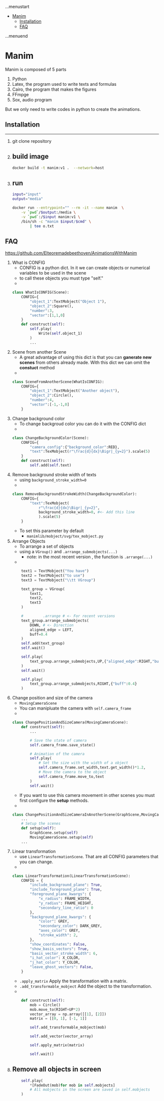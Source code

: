 ...menustart

- [Manim](#cbcd3fecff4c0ef0c063f8c41726d34a)
    - [Installation](#7cd8fb6e31cc946c078d2740c76a9899)
    - [FAQ](#1fe917b01f9a3f87fa2d7d3b7643fac1)

...menuend


<h2 id="cbcd3fecff4c0ef0c063f8c41726d34a"></h2>


# Manim

Manim is composed of 5 parts 

1. Python
2. Latex, the program used to write texts and formulas 
3. Cairo, the program that makes the figures
4. FFmpge
5. Sox, audio program

But we only need to write codes in python to create the animations.


<h2 id="7cd8fb6e31cc946c078d2740c76a9899"></h2>


## Installation 

---

1. git clone repository
1. build image 
    - 
    ```bash
    docker build -t manim:v1 .  --network=host
    ```
2. run
    - 
    ```bash
    input="input"
    output="media"

    docker run --entrypoint="" --rm -it --name manim  \
        -v `pwd`/$output:/media \
        -v `pwd`:/$input manim:v1 \
        /bin/sh -c "manim $input/$cmd" \
            | tee o.txt 
    ```

<h2 id="1fe917b01f9a3f87fa2d7d3b7643fac1"></h2>


## FAQ

https://github.com/Elteoremadebeethoven/AnimationsWithManim

1. What is CONFIG 
    - CONFIG is a python dict. In it we can create objects or numerical variables to be used in the scene
    - to call these objects you must type "self."
    - 
    ```python
    class WhatIsCONFIG(Scene):
        CONFIG={
            "object_1":TextMobject("Object 1"),
            "object_2":Square(),
            "number":3,
            "vector":[1,1,0]
        }
        def construct(self):
            self.play(
                Write(self.object_1)
            )
            ...
    ```
2. Scene from another Scene
    - A great advantage of using this dict is that you can **ganerate new scenes** from others already made.  With this dict we can omit the **constuct** method 
    - 
    ```python
    class SceneFromAnotherScene(WhatIsCONFIG):
        CONFIG={
            "object_1":TextMobject("Another object"),
            "object_2":Circle(),
            "number":4,
            "vector":[-1,-1,0]
        }    
    ```
3. Change background color
    - To change backgroud color you can do it with the CONFIG dict
    - 
    ```python
    class ChangeBackgroundColor(Scene):
        CONFIG={
            "camera_config":{"background_color":RED},
            "text":TexMobject(r"\frac{d}{dx}\Bigr|_{y=2}").scale(5)
        }
        def construct(self):
            self.add(self.text)
    ```
4. Remove background stroke width of texts
    - using `background_stroke_width=0` 
    - 
    ```python
    class RemoveBackgroundStrokeWidth(ChangeBackgroundColor):
        CONFIG={
            "text":TexMobject(
                r"\frac{d}{dx}\Bigr|_{y=2}",
                background_stroke_width=0, #<- Add this line
                ).scale(5)
        }
    ```
    - To set this parameter by default
        - `manimlib/mobject/svg/tex_mobject.py`
5. Arrange Objects
    - To arrange a set of objects 
    - using a `VGroup()` and `.arrange_submobjects(...)`
        - note: in the most recent version , the function is `.arrange(...)`
    - 
    ```python
        text1 = TextMobject("You have")
        text2 = TextMobject("to use")
        text3 = TextMobject("\\tt VGroup")

        text_group = VGroup(
            text1,
            text2,
            text3
        )

        #         .arrange # <- For recent versions
        text_group.arrange_submobjects(
            DOWN, # <- Direction
            aligned_edge = LEFT,
            buff=0.4
        )
        self.add(text_group)
        self.wait()

        self.play(
            text_group.arrange_submobjects,UP,{"aligned_edge":RIGHT,"buff":2}
        )
        self.wait()

        self.play(
            text_group.arrange_submobjects,RIGHT,{"buff":0.4}
        )
    ```
6. Change position and size of the camera
    - `MovingCameraScene`
    - You can manipluate the camera with `self.camera_frame`
    - 
    ```python
    class ChangePositionAndSizeCamera(MovingCameraScene):
        def construct(self):
            ...

            # Save the state of camera
            self.camera_frame.save_state()

            # Animation of the camera
            self.play(
                # Set the size with the width of a object
                self.camera_frame.set_width,text.get_width()*1.2,
                # Move the camera to the object
                self.camera_frame.move_to,text
            )
            self.wait()
    ```
    - If you want to use this camera movement in other scenes you must first configure the **setup** methods.
    - 
    ```python
    class ChangePositionAndSizeCameraInAnotherScene(GraphScene,MovingCameraScene):
        ...
        # Setup the scenes
        def setup(self):            
            GraphScene.setup(self)
            MovingCameraScene.setup(self)
        ...
    ```
7. Linear transformation
    - use `LinearTransformationScene`. That are all CONFIG parameters that you can change.
    - 
    ```python
    class LinearTransformation(LinearTransformationScene):
        CONFIG = {
            "include_background_plane": True,
            "include_foreground_plane": True,
            "foreground_plane_kwargs": {
                "x_radius": FRAME_WIDTH,
                "y_radius": FRAME_HEIGHT,
                "secondary_line_ratio": 0
            },
            "background_plane_kwargs": {
                "color": GREY,
                "secondary_color": DARK_GREY,
                "axes_color": GREY,
                "stroke_width": 2,
            },
            "show_coordinates": False,
            "show_basis_vectors": True,
            "basis_vector_stroke_width": 6,
            "i_hat_color": X_COLOR,
            "j_hat_color": Y_COLOR,
            "leave_ghost_vectors": False,
        }
    ```
    - `.apply_matrix`  Apply the transformation with a matrix.
    - `.add_transformable_mobject`  Add the object to the transformation.
    - 
    ```python
        def construct(self):
            mob = Circle()
            mob.move_to(RIGHT+UP*2)
            vector_array = np.array([[1], [2]])
            matrix = [[0, 1], [-1, 1]]

            self.add_transformable_mobject(mob)

            self.add_vector(vector_array)

            self.apply_matrix(matrix)

            self.wait()
    ```
8. Remove all objects in screen
    - 
    ```python
        self.play(
            *[FadeOut(mob)for mob in self.mobjects]
            # All mobjects in the screen are saved in self.mobjects
        )
    ```

